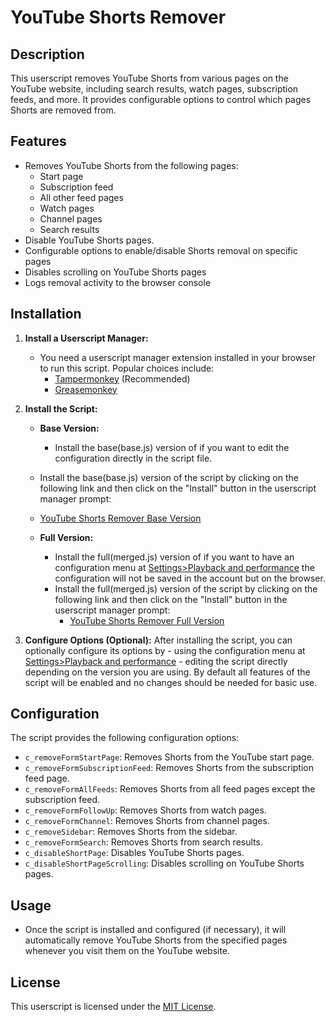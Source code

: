 # YouTube Shorts Remover

## Description

This userscript removes YouTube Shorts from various pages on the YouTube website, including search results, watch pages, subscription feeds, and more. It provides configurable options to control which pages Shorts are removed from.

## Features

- Removes YouTube Shorts from the following pages:
  - Start page
  - Subscription feed
  - All other feed pages
  - Watch pages
  - Channel pages
  - Search results
- Disable YouTube Shorts pages.
- Configurable options to enable/disable Shorts removal on specific pages
- Disables scrolling on YouTube Shorts pages
- Logs removal activity to the browser console

## Installation

1. **Install a Userscript Manager:**
   - You need a userscript manager extension installed in your browser to run this script. Popular choices include:
     - [Tampermonkey](https://www.tampermonkey.net/) (Recommended)
     - [Greasemonkey](https://www.greasespot.net/)

3. **Install the Script:**
   - **Base Version:**
     - Install the base(base.js) version of if you want to edit the configuration directly  in the script file.
    - Install the base(base.js) version of the script by clicking on the following link and then click on the "Install" button in the userscript manager prompt:
     - [YouTube Shorts Remover Base Version](link-to-merged-version-userscript-file)

   - **Full Version:**
     - Install the full(merged.js) version of if you want to have an configuration menu at [Settings>Playback and performance](https://www.youtube.com/account_playback) the configuration will not be saved in the account but on the browser.
     - Install the full(merged.js) version of the script by clicking on the following link and then click on the "Install" button in the userscript manager prompt:
       - [YouTube Shorts Remover Full Version](link-to-merged-version-userscript-file)

4. **Configure Options (Optional):**
    After installing the script, you can optionally configure its options by
        - using the configuration menu at [Settings>Playback and performance](https://www.youtube.com/account_playback)
        -  editing the script directly
    depending on the version you are using.
    By default all  features of the script will be enabled and no changes should be needed for basic use.

## Configuration

The script provides the following configuration options:

- `c_removeFormStartPage`: Removes Shorts from the YouTube start page.
- `c_removeFormSubscriptionFeed`: Removes Shorts from the subscription feed page.
- `c_removeFormAllFeeds`: Removes Shorts from all feed pages except the subscription feed.
- `c_removeFormFollowUp`: Removes Shorts from watch pages.
- `c_removeFormChannel`: Removes Shorts from channel pages.
- `c_removeSidebar`: Removes Shorts from the sidebar.
- `c_removeFormSearch`: Removes Shorts from search results.
- `c_disableShortPage`: Disables YouTube Shorts pages.
- `c_disableShortPageScrolling`: Disables scrolling on YouTube Shorts pages.

## Usage

- Once the script is installed and configured (if necessary), it will automatically remove YouTube Shorts from the specified pages whenever you visit them on the YouTube website.

## License

This userscript is licensed under the [MIT License](LICENSE).


